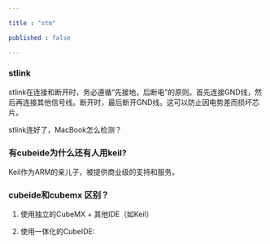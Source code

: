 ```yaml
---

title : "stm"

published : false

---
```


### stlink

stlink在连接和断开时，务必遵循“先接地，后断电”的原则。首先连接GND线，然后再连接其他信号线。断开时，最后断开GND线。这可以防止因电势差而损坏芯片。

stlink连好了，MacBook怎么检测？

### 有cubeide为什么还有人用keil?

Keil作为ARM的亲儿子，被提供商业级的支持和服务。

### cubeide和cubemx 区别？

1. 使用独立的CubeMX + 其他IDE（如Keil）

2. 使用一体化的CubeIDE: